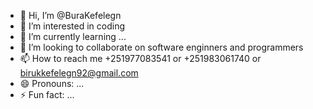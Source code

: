 - 👋 Hi, I’m @BuraKefelegn
- 👀 I’m interested in coding
- 🌱 I’m currently learning ...
- 💞️ I’m looking to collaborate on software enginners and programmers
- 📫 How to reach me +251977083541 or +251983061740 or birukkefelegn92@gmail.com 
- 😄 Pronouns: ...
- ⚡ Fun fact: ...

<!---
BuraKefelegn/BuraKefelegn is a ✨ special ✨ repository because its `README.md` (this file) appears on your GitHub profile.
You can click the Preview link to take a look at your changes.
--->
